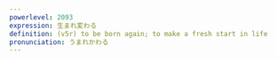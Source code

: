 ```yaml
---
powerlevel: 2093
expression: 生まれ変わる
definition: (v5r) to be born again; to make a fresh start in life
pronunciation: うまれかわる
---
```

